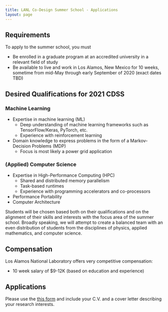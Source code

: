 ```yaml
---
title: LANL Co-Design Summer School - Applications
layout: page
---
```


## Requirements

To apply to the summer school, you must

- Be enrolled in a graduate program at an accredited university in a relevant field of study
- Be available to live and work in Los Alamos, New Mexico for 10 weeks, sometime from mid-May through early September of 2020 (exact dates TBD)

## Desired Qualifications for 2021 CDSS

### Machine Learning
 - Expertise in machine learning (ML)
   - Deep understanding of machine learning frameworks such as TensorFlow/Keras, PyTorch, etc.
   - Experience with reinforcement learning
 - Domain knowledge to express problems in the form of a Markov-Decision Problems (MDP)
   - Focus is most likely a power grid application

### (Applied) Computer Science
- Expertise in High-Performance Computing (HPC)
   - Shared and distributed memory parallelism
   - Task-based runtimes
   - Experience with programming accelerators and co-processors
- Performance Portability
- Computer Architecture

Students will be chosen based both on their qualifications and on the alignment of their skills and interests with the focus area of the summer school.  Broadly speaking, we will attempt to create a balanced team with an even distribution of students from the disciplines of physics, applied mathematics, and computer science.

## Compensation

Los Alamos National Laboratory offers very competitive compensation:

* 10 week salary of $9-12K (based on education and experience)

## Applications

Please use the [this form](https://docs.google.com/forms/d/e/1FAIpQLScRms45IMB43gY9odoSgshoTzIe4jZsQCqJBolsZ87IU3aY9Q/viewform) and include your C.V. and a cover letter describing your research interests.
